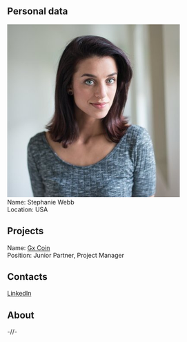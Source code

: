 ## Personal data
![ photo](photo/stephanie_webb.jpg)  
Name: Stephanie Webb    
Location: USA  
## Projects 
Name: [Gx Coin](../projects/gxcoin.md)  
Position: Junior Partner, Project Manager 
## Contacts
[LinkedIn](https://www.linkedin.com/in/stephanie-webb-439819137/)  
## About
-//-
